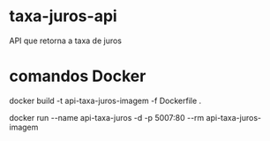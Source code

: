 # taxa-juros-api
API que retorna a taxa de juros

# comandos Docker

docker build -t api-taxa-juros-imagem -f Dockerfile .

docker run --name api-taxa-juros -d -p 5007:80 --rm api-taxa-juros-imagem


